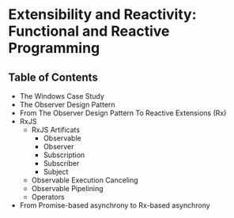 # Extensibility and Reactivity: Functional and Reactive Programming
## Table of Contents
- The Windows Case Study
- The Observer Design Pattern
- From The Observer Design Pattern To Reactive Extensions (Rx)
- RxJS
  - RxJS Artificats
    - Observable
    - Observer
    - Subscription
    - Subscriber
    - Subject
  - Observable Execution Canceling
  - Observable Pipelining
  - Operators
- From Promise-based asynchrony to Rx-based asynchrony
